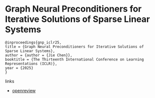# Graph Neural Preconditioners for Iterative Solutions of Sparse Linear Systems

```
@inproceedings{gnp_iclr25,
title = {Graph Neural Preconditioners for Iterative Solutions of Sparse Linear Systems},
author = {author = {Jie Chen}},
booktitle = {The Thirteenth International Conference on Learning Representations (ICLR)},
year = {2025}
}
```

links
- [openreview](https://openreview.net/forum?id=Tkkrm3pA35)
